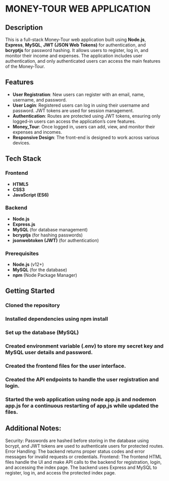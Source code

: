 # MONEY-TOUR WEB APPLICATION

## Description
This is a full-stack Money-Tour web application built using **Node.js**, **Express**, **MySQL**, **JWT (JSON Web Tokens)** for authentication, and **bcryptjs** for password hashing. It allows users to register, log in, and monitor their income and expenses. The application includes user authentication, and only authenticated users can access the main features of the Money-Tour.

## Features
- **User Registration**: New users can register with an email, name, username, and password.
- **User Login**: Registered users can log in using their username and password. JWT tokens are used for session management.
- **Authentication**: Routes are protected using JWT tokens, ensuring only logged-in users can access the application’s core features.
- **Money_Tour**: Once logged in, users can add, view, and monitor their expenses and incomes.
- **Responsive Design**: The front-end is designed to work across various devices.

## Tech Stack

### Frontend
- **HTML5**
- **CSS3**
- **JavaScript (ES6)**

### Backend
- **Node.js**
- **Express.js**
- **MySQL** (for database management)
- **bcryptjs** (for hashing passwords)
- **jsonwebtoken (JWT)** (for authentication)

### Prerequisites
- **Node.js** (v12+)
- **MySQL** (for the database)
- **npm** (Node Package Manager)

## Getting Started

### Cloned the repository
### Installed dependencies using npm install
### Set up the database (MySQL)
### Created environment variable (.env) to store my secret key and MySQL user details and password.
### Created the frontend files for the user interface.
### Created the API endpoints to handle the user registration and login.
### Started the web application using node app.js and nodemon app.js for a continuous restarting of app,js while updated the files.

## Additional Notes:
Security: Passwords are hashed before storing in the database using bcrypt, and JWT tokens are used to authenticate users for protected routes.
Error Handling: The backend returns proper status codes and error messages for invalid requests or credentials.
Frontend: The frontend HTML files handle the UI and make API calls to the backend for registration, login, and accessing the index page.
The backend uses Express and MySQL to register, log in, and access the protected index page.


